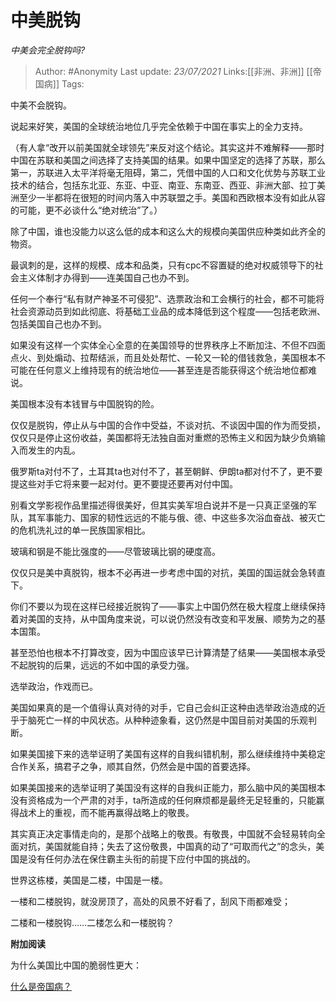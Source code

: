 # 中美脱钩
*中美会完全脱钩吗?*

> Author: #Anonymity
> Last update: *23/07/2021*
> Links:[[非洲、非洲]] [[帝国病]]
> Tags:

中美不会脱钩。

说起来好笑，美国的全球统治地位几乎完全依赖于中国在事实上的全力支持。

（有人拿“改开以前美国就全球领先”来反对这个结论。其实这并不难解释——那时中国在苏联和美国之间选择了支持美国的结果。如果中国坚定的选择了苏联，那么第一，苏联进入太平洋将毫无阻碍，第二，凭借中国的人口和文化优势与苏联工业技术的结合，包括东北亚、东亚、中亚、南亚、东南亚、西亚、非洲大部、拉丁美洲至少一半都将在很短的时间内落入中苏联盟之手。美国和西欧根本没有如此从容的可能，更不必谈什么“绝对统治”了。）

除了中国，谁也没能力以这么低的成本和这么大的规模向美国供应种类如此齐全的物资。

最讽刺的是，这样的规模、成本和品类，只有cpc不容置疑的绝对权威领导下的社会主义体制才办得到——连美国自己也办不到。

任何一个奉行“私有财产神圣不可侵犯”、选票政治和工会横行的社会，都不可能将社会资源动员到如此彻底、将基础工业品的成本降低到这个程度——包括老欧洲、包括美国自己也办不到。

如果没有这样一个实体全心全意的在美国领导的世界秩序上不断加注、不但不四面点火、到处煽动、拉帮结派，而且处处帮忙、一轮又一轮的借钱救急，美国根本不可能在任何意义上维持现有的统治地位——甚至连是否能获得这个统治地位都难说。

美国根本没有本钱冒与中国脱钩的险。

仅仅是脱钩，停止从与中国的合作中受益，不谈对抗、不谈因中国的作为而受损，仅仅只是停止这份收益，美国都将无法独自面对重燃的恐怖主义和因为缺少负熵输入而发生的内乱。

俄罗斯ta对付不了，土耳其ta也对付不了，甚至朝鲜、伊朗ta都对付不了，更不要提这些对手它将来要一起对付。更不要提还要再对付中国。

别看文学影视作品里描述得很美好，但其实美军坦白说并不是一只真正坚强的军队，其军事能力、国家的韧性远远的不能与俄、德、中这些多次浴血奋战、被灭亡的危机洗礼过的单一民族国家相比。

玻璃和钢是不能比强度的——尽管玻璃比钢的硬度高。

仅仅只是美中真脱钩，根本不必再进一步考虑中国的对抗，美国的国运就会急转直下。

你们不要以为现在这样已经接近脱钩了——事实上中国仍然在极大程度上继续保持着对美国的支持，从中国角度来说，可以说仍然没有改变和平发展、顺势为之的基本国策。

甚至恐怕也根本不打算改变，因为中国应该早已计算清楚了结果——美国根本承受不起脱钩的后果，远远的不如中国的承受力强。

选举政治，作戏而已。

美国如果真的是一个值得认真对待的对手，它自己会纠正这种由选举政治造成的近乎于脑死亡一样的中风状态。从种种迹象看，这仍然是中国目前对美国的乐观判断。

如果美国接下来的选举证明了美国有这样的自我纠错机制，那么继续维持中美稳定合作关系，搞君子之争，顺其自然，仍然会是中国的首要选择。

如果美国接来的选举证明了美国没有这样的自我纠正能力，那么脑中风的美国根本没有资格成为一个严肃的对手，ta所造成的任何麻烦都是最终无足轻重的，只能赢得战术上的重视，而不能再赢得战略上的敬畏。

其实真正决定事情走向的，是那个战略上的敬畏。有敬畏，中国就不会轻易转向全面对抗，美国就能自持；失去了这份敬畏，中国真的动了“可取而代之”的念头，美国是没有任何办法在保住霸主头衔的前提下应付中国的挑战的。

世界这栋楼，美国是二楼，中国是一楼。

一楼和二楼脱钩，就没房顶了，高处的风景不好看了，刮风下雨都难受；

二楼和一楼脱钩……二楼怎么和一楼脱钩？

**附加阅读**

为什么美国比中国的脆弱性更大：

[什么是帝国病？](https://www.zhihu.com/question/19593017/answer/1399461143)

